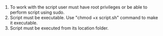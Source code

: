 1. To work with the script user must have root privileges or be able to perform script using sudo.
2. Script must be executable. Use "chmod +x script.sh" command to make it executable.
3. Script must be executed from its location folder.
